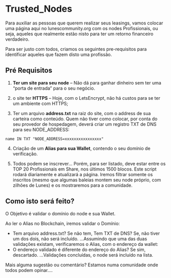 # Trusted_Nodes

Para auxiliar as pessoas que querem realizar seus leasings, vamos colocar uma página aqui no lunescommunity.org com os nodes Profissionais, ou seja, aqueles que realmente estão nisto para ter um retorno financeiro verdadeiro.

Para ser justo com todos, criamos os seguintes pre-requisitos para identificar aqueles que fazem disto uma profissão.

## Pré Requisitos

1) **Ter um site para seu node** – Não dá para ganhar dinheiro sem ter uma “porta de entrada” para o seu negócio.

2) o site ter **HTTPS** – Hoje, com o LetsEncrypt, não há custos para se ter um ambiente com HTTPS;

3) Ter um arquivo **address.txt** na raiz do site, com o address de sua carteira como conteúdo. Quem não tiver como colocar, por conta do seu provedor de hospedagem, deverá criar um registro TXT de DNS para seu NODE_ADDRESS:

```name IN TXT "NODE_ADDRESS=xxxxxxxxxxxxxxxx"```

4) Criação de um **Alias para sua Wallet**, contendo o seu domínio de verificação.

5) Todos podem se inscrever… Porém, para ser listado, deve estar entre os TOP 20 Profissionais em Share, nos últimos 1500 blocos. Este script rodará diariamente e atualizará a página. Iremos filtrar somente os inscritos (mesmo que algumas baleias montem seu node próprio, com zilhões de Lunes) e os mostraremos para a comunidade.

## Como isto será feito?

O Objetivo é validar o domínio do node e sua Wallet. 

Ao ler o Alias no Blockchain, iremos validar o Domínio:
* Tem arquivo address.txt? Se não tem, Tem TXT de DNS? Se, não tiver um dos dois, não será incluído.
...Assumindo que uma das duas validações existam, verificaremos o Alias, com o endereço da wallet:
* O endereço validado é diferente do endereço do Alias? Se sim, descartado.
...Validações concluídas, o node será incluído na lista.

Mais alguma sugestão ou comentário? Estamos numa comunidade onde todos podem opinar….

